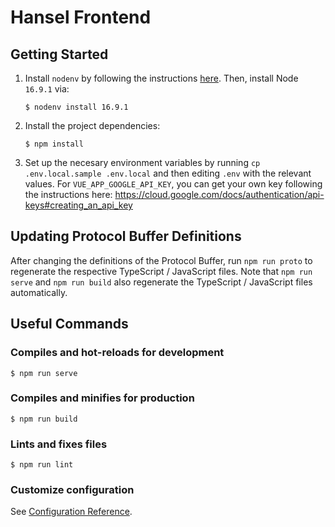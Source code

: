# Hansel Frontend

## Getting Started

1. Install `nodenv` by following the instructions [here](https://github.com/nodenv/nodenv#installation).
   Then, install Node `16.9.1` via:
   ```
   $ nodenv install 16.9.1
   ```
1. Install the project dependencies:
   ```
   $ npm install
   ```
1. Set up the necesary environment variables by running `cp .env.local.sample .env.local` and then editing `.env` with the relevant values.
   For `VUE_APP_GOOGLE_API_KEY`, you can get your own key following the instructions here: https://cloud.google.com/docs/authentication/api-keys#creating_an_api_key

## Updating Protocol Buffer Definitions

After changing the definitions of the Protocol Buffer, run `npm run proto` to regenerate the respective TypeScript / JavaScript files.
Note that `npm run serve` and `npm run build` also regenerate the TypeScript / JavaScript files automatically.

## Useful Commands

### Compiles and hot-reloads for development

```
$ npm run serve
```

### Compiles and minifies for production

```
$ npm run build
```

### Lints and fixes files

```
$ npm run lint
```

### Customize configuration

See [Configuration Reference](https://cli.vuejs.org/config/).
